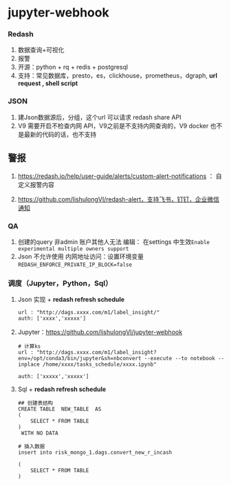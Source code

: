 # jupyter-webhook


### Redash

1. 数据查询+可视化
2. 报警
3. 开源：python + rq + redis + postgresql
4. 支持：常见数据库，presto，es，clickhouse，prometheus，dgraph, **url request , shell script**



### JSON

1. 建Json数据源后，分组，这个url 可以请求 redash share API 
2. V9 需要开启不检查内网 API，V9之前是不支持内网查询的，V9 docker 也不是最新的代码的话，也不支持



## 警报

1. https://redash.io/help/user-guide/alerts/custom-alert-notifications ： 自定义报警内容

2. https://github.com/lishulongVI/redash-alert，支持飞书，钉钉，企业微信通知

   

### QA

1. 创建的query 非admin 账户其他人无法 编辑： 在settings 中生效`Enable experimental multiple owners support`
2. Json 不允许使用 内网地址访问：设置环境变量`REDASH_ENFORCE_PRIVATE_IP_BLOCK=false`





### 调度（Jupyter，Python，Sql）

1. Json 实现 + **redash refresh schedule**

   ```
   url : "http://dags.xxxx.com/m1/label_insight/"
   auth: ['xxxx','xxxxx']
   ```

2. Jupyter：https://github.com/lishulongVI/jupyter-webhook

   ```
   # 计算ks
   url : "http://dags.xxxx.com/m1/label_insight?env=/opt/conda3/bin/jupyter&sh=nbconvert --execute --to notebook --inplace /home/xxxx/tasks_schedule/xxxx.ipynb"
   
   auth: ['xxxxx','xxxxx']
   ```

3. Sql + **redash refresh schedule**

   ```
   ## 创建表结构
   CREATE TABLE  NEW_TABLE  AS
   (
       SELECT * FROM TABLE
   )
    WITH NO DATA
   
   # 插入数据
   insert into risk_mongo_1.dags.convert_new_r_incash 
   
   (
       SELECT * FROM TABLE
   )
   ```

   

